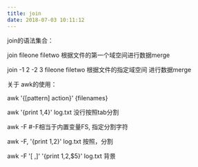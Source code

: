 ```yaml
---
title: join
date: 2018-07-03 10:11:12
---
```


join的语法集合：

join fileone filetwo 根据文件的第一个域空间进行数据merge

join -1 2 -2 3 fileone filetwo 根据文件的指定域空间 进行数据merge


关于 awk的使用：

awk '{[pattern] action}' {filenames}

awk '{print $1,$4}' log.txt  没行按照tab分割

awk -F  #-F相当于内置变量FS, 指定分割字符

awk -F, '{print $1,$2}'   log.txt 按照，分割

awk -F '[ ,]'  '{print $1,$2,$5}'   log.txt 背景